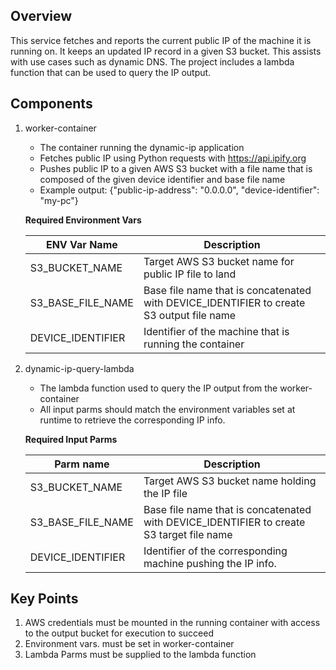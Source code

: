 ## Overview

This service fetches and reports the current public IP of the machine it is running on. It keeps an updated IP record in a given S3 bucket. This assists with use cases such as dynamic DNS. The project includes a lambda function that can be used to query the IP output. 

## Components

1. worker-container
    - The container running the dynamic-ip application
    - Fetches public IP using Python requests with https://api.ipify.org
    - Pushes public IP to a given AWS S3 bucket with a file name that is composed of the given device identifier and base file name
    - Example output: {"public-ip-address": "0.0.0.0", "device-identifier": "my-pc"}

    **Required Environment Vars**
    
    | ENV Var Name      | Description                                                                              |
    | ----------------- | ---------------------------------------------------------------------------------------- |
    | S3_BUCKET_NAME    | Target AWS S3 bucket name for public IP file to land                                     |
    | S3_BASE_FILE_NAME | Base file name that is concatenated with DEVICE_IDENTIFIER to create S3 output file name |
    | DEVICE_IDENTIFIER | Identifier of the machine that is running the container                                  | 

2. dynamic-ip-query-lambda
    - The lambda function used to query the IP output from the worker-container
    - All input parms should match the environment variables set at runtime to retrieve the corresponding IP info.

    **Required Input Parms**
    
    | Parm name         | Description |
    | ----------------- | ---------------------------------------------------------------------------------------- |
    | S3_BUCKET_NAME    | Target AWS S3 bucket name holding the IP file                                            |
    | S3_BASE_FILE_NAME | Base file name that is concatenated with DEVICE_IDENTIFIER to create S3 target file name |
    | DEVICE_IDENTIFIER | Identifier of the corresponding machine pushing the IP info.                             |

## Key Points
1. AWS credentials must be mounted in the running container with access to the output bucket for execution to succeed
2. Environment vars. must be set in worker-container
3. Lambda Parms must be supplied to the lambda function
